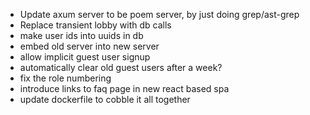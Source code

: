 - Update axum server to be poem server, by just doing grep/ast-grep
- Replace transient lobby with db calls
- make user ids into uuids in db
- embed old server into new server
- allow implicit guest user signup
- automatically clear old guest users after a week?
- fix the role numbering
- introduce links to faq page in new react based spa
- update dockerfile to cobble it all together
